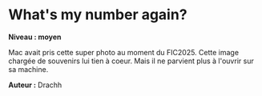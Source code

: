 # What's my number again?

**Niveau : moyen**

Mac avait pris cette super photo au moment du FIC2025. Cette image chargée de souvenirs lui tien à coeur. Mais il ne parvient plus à l'ouvrir sur sa machine.

**Auteur :** Drachh

